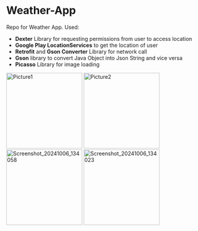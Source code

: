 # Weather-App
Repo for Weather App. Used:
- **Dexter** Library for requesting permissions from user to access location
- **Google Play LocationServices** to get the location of user
- **Retrofit** and **Gson Converter** Library for network call
- **Gson** library to convert Java Object into Json String and vice versa
- **Picasso** Library for image loading


<img width="201" alt="Picture1" src="https://github.com/user-attachments/assets/c22bdee9-7431-43d5-88db-3e82d83001bb">
<img width="201" alt="Picture2" src="https://github.com/user-attachments/assets/64c3622f-cee1-410c-a475-9ad09c477025">
<img width="201" alt="Screenshot_20241006_134058" src="https://github.com/user-attachments/assets/0813dc72-e43f-4bf5-8435-2d0b0917ffa7">
<img width="201" alt="Screenshot_20241006_134023" src="https://github.com/user-attachments/assets/63a9f50f-17d6-4a84-bcb5-8701406f1c77">
